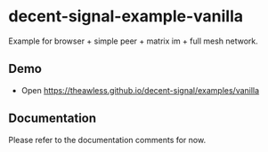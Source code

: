 # decent-signal-example-vanilla

Example for browser + simple peer + matrix im + full mesh network.

## Demo

* Open https://theawless.github.io/decent-signal/examples/vanilla

## Documentation

Please refer to the documentation comments for now.
